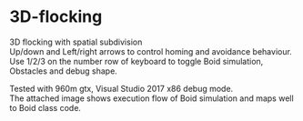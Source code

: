 # 3D-flocking
3D flocking with spatial subdivision   
Up/down and Left/right arrows to control homing and avoidance behaviour.   
Use 1/2/3 on the number row of keyboard to toggle Boid simulation, Obstacles and debug shape.   

Tested with 960m gtx, Visual Studio 2017 x86 debug mode.   
The attached image shows execution flow of Boid simulation and maps well to Boid class code.
